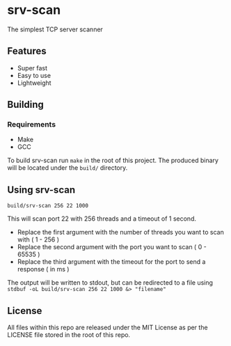 # srv-scan
The simplest TCP server scanner
## Features
* Super fast
* Easy to use
* Lightweight
## Building
### Requirements
* Make
* GCC

To build srv-scan run `make` in the root of this project. The produced binary will be located under the `build/` directory.
## Using srv-scan
`build/srv-scan 256 22 1000`

This will scan port 22 with 256 threads and a timeout of 1 second.

* Replace the first argument with the number of threads you want to scan with ( 1 - 256 )
* Replace the second argument with the port you want to scan ( 0 - 65535 )
* Replace the third argument with the timeout for the port to send a response ( in ms )

The output will be written to stdout, but can be redirected to a file using `stdbuf -oL build/srv-scan 256 22 1000 &> "filename"`

## License
All files within this repo are released under the MIT License as per the LICENSE file stored in the root of this repo.
